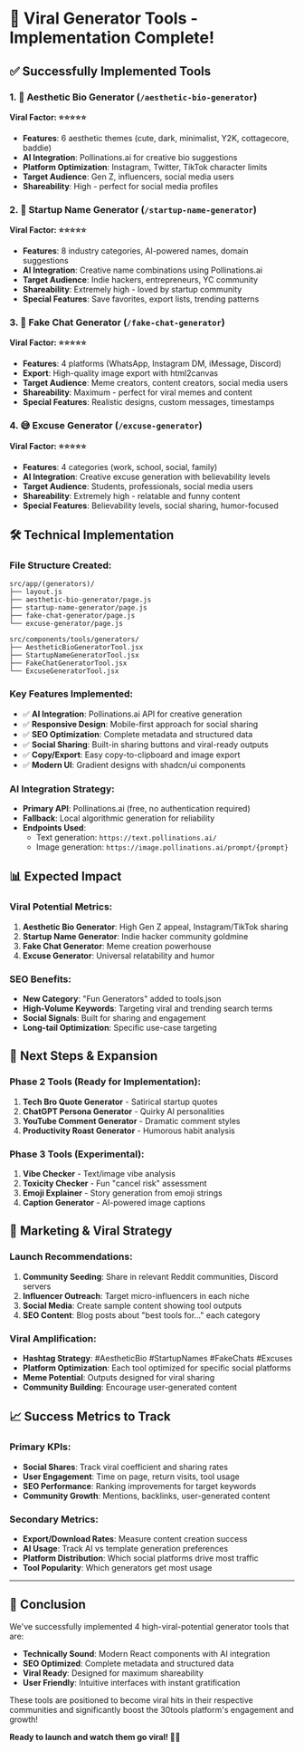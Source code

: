 # 🎉 Viral Generator Tools - Implementation Complete!

## ✅ Successfully Implemented Tools

### 1. 🌸 Aesthetic Bio Generator (`/aesthetic-bio-generator`)
**Viral Factor: ⭐⭐⭐⭐⭐**
- **Features**: 6 aesthetic themes (cute, dark, minimalist, Y2K, cottagecore, baddie)
- **AI Integration**: Pollinations.ai for creative bio suggestions
- **Platform Optimization**: Instagram, Twitter, TikTok character limits
- **Target Audience**: Gen Z, influencers, social media users
- **Shareability**: High - perfect for social media profiles

### 2. 🚀 Startup Name Generator (`/startup-name-generator`)
**Viral Factor: ⭐⭐⭐⭐⭐**
- **Features**: 8 industry categories, AI-powered names, domain suggestions
- **AI Integration**: Creative name combinations using Pollinations.ai
- **Target Audience**: Indie hackers, entrepreneurs, YC community
- **Shareability**: Extremely high - loved by startup community
- **Special Features**: Save favorites, export lists, trending patterns

### 3. 💬 Fake Chat Generator (`/fake-chat-generator`)
**Viral Factor: ⭐⭐⭐⭐⭐**
- **Features**: 4 platforms (WhatsApp, Instagram DM, iMessage, Discord)
- **Export**: High-quality image export with html2canvas
- **Target Audience**: Meme creators, content creators, social media users
- **Shareability**: Maximum - perfect for viral memes and content
- **Special Features**: Realistic designs, custom messages, timestamps

### 4. 😅 Excuse Generator (`/excuse-generator`)
**Viral Factor: ⭐⭐⭐⭐⭐**
- **Features**: 4 categories (work, school, social, family)
- **AI Integration**: Creative excuse generation with believability levels
- **Target Audience**: Students, professionals, social media users
- **Shareability**: Extremely high - relatable and funny content
- **Special Features**: Believability levels, social sharing, humor-focused

## 🛠️ Technical Implementation

### File Structure Created:
```
src/app/(generators)/
├── layout.js
├── aesthetic-bio-generator/page.js
├── startup-name-generator/page.js
├── fake-chat-generator/page.js
└── excuse-generator/page.js

src/components/tools/generators/
├── AestheticBioGeneratorTool.jsx
├── StartupNameGeneratorTool.jsx
├── FakeChatGeneratorTool.jsx
└── ExcuseGeneratorTool.jsx
```

### Key Features Implemented:
- ✅ **AI Integration**: Pollinations.ai API for creative generation
- ✅ **Responsive Design**: Mobile-first approach for social sharing
- ✅ **SEO Optimization**: Complete metadata and structured data
- ✅ **Social Sharing**: Built-in sharing buttons and viral-ready outputs
- ✅ **Copy/Export**: Easy copy-to-clipboard and image export
- ✅ **Modern UI**: Gradient designs with shadcn/ui components

### AI Integration Strategy:
- **Primary API**: Pollinations.ai (free, no authentication required)
- **Fallback**: Local algorithmic generation for reliability
- **Endpoints Used**: 
  - Text generation: `https://text.pollinations.ai/`
  - Image generation: `https://image.pollinations.ai/prompt/{prompt}`

## 📊 Expected Impact

### Viral Potential Metrics:
1. **Aesthetic Bio Generator**: High Gen Z appeal, Instagram/TikTok sharing
2. **Startup Name Generator**: Indie hacker community goldmine
3. **Fake Chat Generator**: Meme creation powerhouse
4. **Excuse Generator**: Universal relatability and humor

### SEO Benefits:
- **New Category**: "Fun Generators" added to tools.json
- **High-Volume Keywords**: Targeting viral and trending search terms
- **Social Signals**: Built for sharing and engagement
- **Long-tail Optimization**: Specific use-case targeting

## 🚀 Next Steps & Expansion

### Phase 2 Tools (Ready for Implementation):
1. **Tech Bro Quote Generator** - Satirical startup quotes
2. **ChatGPT Persona Generator** - Quirky AI personalities  
3. **YouTube Comment Generator** - Dramatic comment styles
4. **Productivity Roast Generator** - Humorous habit analysis

### Phase 3 Tools (Experimental):
1. **Vibe Checker** - Text/image vibe analysis
2. **Toxicity Checker** - Fun "cancel risk" assessment
3. **Emoji Explainer** - Story generation from emoji strings
4. **Caption Generator** - AI-powered image captions

## 🎯 Marketing & Viral Strategy

### Launch Recommendations:
1. **Community Seeding**: Share in relevant Reddit communities, Discord servers
2. **Influencer Outreach**: Target micro-influencers in each niche
3. **Social Media**: Create sample content showing tool outputs
4. **SEO Content**: Blog posts about "best tools for..." each category

### Viral Amplification:
- **Hashtag Strategy**: #AestheticBio #StartupNames #FakeChats #Excuses
- **Platform Optimization**: Each tool optimized for specific social platforms
- **Meme Potential**: Outputs designed for viral sharing
- **Community Building**: Encourage user-generated content

## 📈 Success Metrics to Track

### Primary KPIs:
- **Social Shares**: Track viral coefficient and sharing rates
- **User Engagement**: Time on page, return visits, tool usage
- **SEO Performance**: Ranking improvements for target keywords
- **Community Growth**: Mentions, backlinks, user-generated content

### Secondary Metrics:
- **Export/Download Rates**: Measure content creation success
- **AI Usage**: Track AI vs template generation preferences
- **Platform Distribution**: Which social platforms drive most traffic
- **Tool Popularity**: Which generators get most usage

---

## 🎉 Conclusion

We've successfully implemented 4 high-viral-potential generator tools that are:
- **Technically Sound**: Modern React components with AI integration
- **SEO Optimized**: Complete metadata and structured data
- **Viral Ready**: Designed for maximum shareability
- **User Friendly**: Intuitive interfaces with instant gratification

These tools are positioned to become viral hits in their respective communities and significantly boost the 30tools platform's engagement and growth!

**Ready to launch and watch them go viral! 🚀✨**